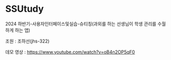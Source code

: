 # SSUtudy
2024 하반기-사용자인터페이스및실습-슈티칭(과외를 하는 선생님이 학생 관리를 수월하게 하는 앱)

조원 : 조하선(jhs-322)

데모 영상 : https://www.youtube.com/watch?v=oB4n2OP5qF0

